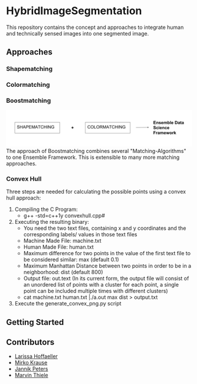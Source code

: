 # HybridImageSegmentation

This repository contains the concept and approaches to integrate human and technically sensed images into one segmented image.

## Approaches
### Shapematching


### Colormatching


### Boostmatching
![Boostmatching](https://github.com/Lariiii/HybridImageSegmentation/blob/master/documentation_images/Boostmatching.png)
The approach of Boostmatching combines several "Matching-Algorithms" to one Ensemble Framework. This is extensible to many more matching approaches.

### Convex Hull

Three steps are needed for calculating the possible points using a convex hull approach:

1. Compiling the C Program:
    - g++ -std=c++1y convexhull.cpp#
2. Executing the resulting binary:
    - You need the two text files, containing x and y coordinates and the corresponding labels/ values in those text files
    - Machine Made File: machine.txt
    - Human Made File: human.txt
    - Maximum difference for two points in the value of the first text file to be considered similar: max (default 0.1)
    - Maximum Manhattan Distance between two points in order to be in a neighborhood: dist (default 800)
    - Output file: out.text (In its current form, the output file will consist of an unordered list of points with a cluster for each point, a single point can be included multiple times with different clusters)
    -  cat machine.txt human.txt |./a.out max dist > output.txt
3. Execute the generate_convex_png.py script

## Getting Started



## Contributors
* [Larissa Hoffaeller](https://github.com/Lariiii)
* [Mirko Krause](https://github.com/Miroka96)
* [Jannik Peters](https://github.com/jannikpeters)
* [Marvin Thiele](https://github.com/MarvinThiele)
